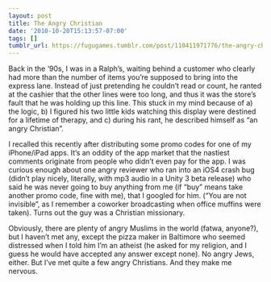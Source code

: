 ```yaml
---
layout: post
title: The Angry Christian
date: '2010-10-20T15:13:57-07:00'
tags: []
tumblr_url: https://fugugames.tumblr.com/post/110411971776/the-angry-christian
---
```

Back in the ‘90s, I was in a Ralph’s, waiting behind a customer who clearly had more than the number of items you’re supposed to bring into the express lane. Instead of just pretending he couldn’t read or count, he ranted at the cashier that the other lines were too long, and thus it was the store’s fault that he was holding up this line. This stuck in my mind because of a) the logic, b) I figured his two little kids watching this display were destined for a lifetime of therapy, and c) during his rant, he described himself as “an angry Christian”.

I recalled this recently after distributing some promo codes for one of my iPhone/iPad apps. It’s an oddity of the app market that the nastiest comments originate from people who didn’t even pay for the app. I was curious enough about one angry reviewer who ran into an iOS4 crash bug (didn’t play nicely, literally, with mp3 audio in a Unity 3 beta release) who said he was never going to buy anything from me (if “buy” means take another promo code, fine with me), that I googled for him. (“You are not invisible”, as I remember a coworker broadcasting when office muffins were taken). Turns out the guy was a Christian missionary.

Obviously, there are plenty of angry Muslims in the world (fatwa, anyone?), but I haven’t met any, except the pizza maker in Baltimore who seemed distressed when I told him I’m an atheist (he asked for my religion, and I guess he would have accepted any answer except none). No angry Jews, either. But I’ve met quite a few angry Christians. And they make me nervous.

